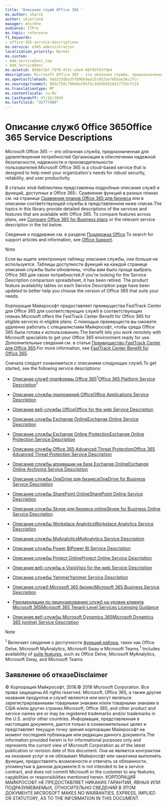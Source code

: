 ```yaml
---
title: 'Описание служб Office 365 '
ms.author: sharik
author: skjerland
manager: mnirkhe
audience: ITPro
ms.topic: reference
f1_keywords:
- office-365-service-descriptions
ms.service: o365-administration
localization_priority: Normal
ms.custom:
- Adm_ServiceDesc_top
- Adm_ServiceDesc
ms.assetid: 899bf3b7-f9f0-4f3c-a5e4-88f93f4373b4
description: Microsoft Office 365 — это облачная служба, предназначенная для удовлетворения потребностей Организации в обеспечении надежной безопасности, надежности и производительности пользователей.
ms.openlocfilehash: 9ab233dba35f89bb9aa15c0525e76b5ae36c2fcc
ms.sourcegitcommit: 96dc758c790ddaf05f5c2b836451b417729cf119
ms.translationtype: MT
ms.contentlocale: ru-RU
ms.lasthandoff: 07/18/2019
ms.locfileid: "35777480"
---
```

# <a name="office-365-service-descriptions"></a><span data-ttu-id="42c00-103">Описание служб Office 365</span><span class="sxs-lookup"><span data-stu-id="42c00-103">Office 365 Service Descriptions</span></span> 

<span data-ttu-id="42c00-104">Microsoft Office 365 — это облачная служба, предназначенная для удовлетворения потребностей Организации в обеспечении надежной безопасности, надежности и производительности пользователей.</span><span class="sxs-lookup"><span data-stu-id="42c00-104">Microsoft Office 365 is a cloud-based service that is designed to help meet your organization's needs for robust security, reliability, and user productivity.</span></span> 
  
<span data-ttu-id="42c00-p101">В статьях этой библиотеки представлены подробные описания служб и функций, доступных в Office 365:. Сравнение функций в разных планах см. на странице [Сравнение планов Office 365 для бизнеса](http://go.microsoft.com/fwlink/?LinkID=799177&amp;clcid=0x409) или в описании соответствующей службы в представленном ниже списке.</span><span class="sxs-lookup"><span data-stu-id="42c00-p101">The topics in this library provide detailed descriptions of the services and features that are available with Office 365. To compare features across plans, see [Compare Office 365 for Business plans](http://go.microsoft.com/fwlink/?LinkID=799177&amp;clcid=0x409) or the relevant service description in the list below.</span></span> 
  
<span data-ttu-id="42c00-107">Сведения о поддержке см. в разделе [Поддержка Office](https://support.office.com/).</span><span class="sxs-lookup"><span data-stu-id="42c00-107">To search for support articles and information, see [Office Support](https://support.office.com/).</span></span>
  
> [!NOTE]
> <span data-ttu-id="42c00-p102">Если вы ищете электронную таблицу описания службы, она больше не используется. Таблицы доступности функций на каждой странице описания службы были обновлены, чтобы вам было проще выбрать Office 365 для своих потребностей.</span><span class="sxs-lookup"><span data-stu-id="42c00-p102">If you're looking for the Service Description comparison spreadsheet, it has been retired. The product feature availability tables on each Service Description page have been updated to better help you choose the version of Office 365 that suits your needs.</span></span> 
  
<span data-ttu-id="42c00-110">Корпорация Майкрософт предоставляет преимущества FastTrack Center для Office 365 для соответствующих служб в соответствующих планах.</span><span class="sxs-lookup"><span data-stu-id="42c00-110">Microsoft offers the FastTrack Center Benefit for Office 365 for eligible services in eligible plans.</span></span> <span data-ttu-id="42c00-111">С помощью преимуществ вы сможете удаленно работать с специалистами Майкрософт, чтобы среда Office 365 была готова к использованию.</span><span class="sxs-lookup"><span data-stu-id="42c00-111">The benefit lets you work remotely with Microsoft specialists to get your Office 365 environment ready for use.</span></span> <span data-ttu-id="42c00-112">Дополнительные сведения см. в статье [Преимущество FastTrack Center для Office 365](https://docs.microsoft.com/fasttrack/O365-fasttrack-benefit-for-office-365).</span><span class="sxs-lookup"><span data-stu-id="42c00-112">For more information, see [FastTrack Center Benefit for Office 365](https://docs.microsoft.com/fasttrack/O365-fasttrack-benefit-for-office-365).</span></span>
  
<span data-ttu-id="42c00-113">Сначала следует ознакомиться с описанием следующих служб.</span><span class="sxs-lookup"><span data-stu-id="42c00-113">To get started, see the following service descriptions:</span></span>
  
- <span data-ttu-id="42c00-114">[Описание служб платформы Office 365](office-365-platform-service-description/office-365-platform-service-description.md)<sup>1</sup></span><span class="sxs-lookup"><span data-stu-id="42c00-114">[Office 365 Platform Service Description](office-365-platform-service-description/office-365-platform-service-description.md)<sup>1</sup></span></span>
    
- [<span data-ttu-id="42c00-115">Описание службы приложений Office</span><span class="sxs-lookup"><span data-stu-id="42c00-115">Office Applications Service Description</span></span>](office-applications-service-description/office-applications-service-description.md)
    
- [<span data-ttu-id="42c00-116">Описание веб-службы Office</span><span class="sxs-lookup"><span data-stu-id="42c00-116">Office for the web Service Description</span></span>](office-online-service-description/office-online-service-description.md)
    
- [<span data-ttu-id="42c00-117">Описание службы Exchange Online</span><span class="sxs-lookup"><span data-stu-id="42c00-117">Exchange Online Service Description</span></span>](exchange-online-service-description/exchange-online-service-description.md)
    
- [<span data-ttu-id="42c00-118">Описание службы Exchange Online Protection</span><span class="sxs-lookup"><span data-stu-id="42c00-118">Exchange Online Protection Service Description</span></span>](exchange-online-protection-service-description/exchange-online-protection-service-description.md)
    
- [<span data-ttu-id="42c00-119">Описание службы Office 365 Advanced Threat Protection</span><span class="sxs-lookup"><span data-stu-id="42c00-119">Office 365 Advanced Threat Protection Service Description</span></span>](office-365-advanced-threat-protection-service-description.md)
    
- [<span data-ttu-id="42c00-120">Описание службы архивации на базе Exchange Online</span><span class="sxs-lookup"><span data-stu-id="42c00-120">Exchange Online Archiving Service Description</span></span>](exchange-online-archiving-service-description/exchange-online-archiving-service-description.md)
    
- [<span data-ttu-id="42c00-121">Описание службы OneDrive для бизнеса</span><span class="sxs-lookup"><span data-stu-id="42c00-121">OneDrive for Business Service Description</span></span>](onedrive-for-business-service-description.md)
    
- [<span data-ttu-id="42c00-122">Описание службы SharePoint Online</span><span class="sxs-lookup"><span data-stu-id="42c00-122">SharePoint Online Service Description</span></span>](sharepoint-online-service-description/sharepoint-online-service-description.md)
    
- [<span data-ttu-id="42c00-123">Описание службы Skype для бизнеса online</span><span class="sxs-lookup"><span data-stu-id="42c00-123">Skype for Business Online Service Description</span></span>](skype-for-business-online-service-description/skype-for-business-online-service-description.md)
    
- [<span data-ttu-id="42c00-124">Описание службы Workplace Analytics</span><span class="sxs-lookup"><span data-stu-id="42c00-124">Workplace Analytics Service Description</span></span>](workplace-analytics-service-description.md)

- [<span data-ttu-id="42c00-125">Описание службы MyAnalytics</span><span class="sxs-lookup"><span data-stu-id="42c00-125">MyAnalytics Service Description</span></span>](mya-service-description.md)
    
- [<span data-ttu-id="42c00-126">Описание службы Power BI</span><span class="sxs-lookup"><span data-stu-id="42c00-126">Power BI Service Description</span></span>](power-bi-service-description.md)
    
- [<span data-ttu-id="42c00-127">Описание службы Project Online</span><span class="sxs-lookup"><span data-stu-id="42c00-127">Project Online Service Description</span></span>](project-online-service-description/project-online-service-description.md)
    
- [<span data-ttu-id="42c00-128">Описание веб-службы в Visio</span><span class="sxs-lookup"><span data-stu-id="42c00-128">Visio for the web Service Description</span></span>](visio-online-service-description/visio-online-service-description.md)
    
- [<span data-ttu-id="42c00-129">Описание службы Yammer</span><span class="sxs-lookup"><span data-stu-id="42c00-129">Yammer Service Description</span></span>](yammer-service-description/yammer-service-description.md)

- [<span data-ttu-id="42c00-130">Описание служб Microsoft 365 бизнес</span><span class="sxs-lookup"><span data-stu-id="42c00-130">Microsoft 365 Business Service Description</span></span>](microsoft-365-service-descriptions/microsoft-365-business-service-description.md)

- [<span data-ttu-id="42c00-131">Рекомендации по лицензированию служб на уровне клиента Microsoft 365</span><span class="sxs-lookup"><span data-stu-id="42c00-131">Microsoft 365 Tenant-Level Services Licensing Guidance</span></span>](microsoft-365-service-descriptions/microsoft-365-tenantlevel-services-licensing-guidance.md)
    
- [<span data-ttu-id="42c00-132">Описание веб-службы Microsoft Dynamics 365</span><span class="sxs-lookup"><span data-stu-id="42c00-132">Microsoft Dynamics 365 (online) Service Description</span></span>](microsoft-dynamics-365-online-service-description.md)
    
> [!NOTE]
> <span data-ttu-id="42c00-133"><sup>1</sup> Включает сведения о доступности [функций набора](https://technet.microsoft.com/EN-US/library/office-365-suite-features.aspx), таких как Office Delve, Microsoft MyAnalytics, Microsoft Sway и Microsoft Teams.</span><span class="sxs-lookup"><span data-stu-id="42c00-133"><sup>1</sup> Includes availability of [suite features](https://technet.microsoft.com/EN-US/library/office-365-suite-features.aspx), such as Office Delve, Microsoft MyAnalytics, Microsoft Sway, and Microsoft Teams.</span></span> 
  
## <a name="disclaimer"></a><span data-ttu-id="42c00-134">Заявление об отказе</span><span class="sxs-lookup"><span data-stu-id="42c00-134">Disclaimer</span></span>

<span data-ttu-id="42c00-135">© Корпорация Майкрософт, 2018.</span><span class="sxs-lookup"><span data-stu-id="42c00-135">© 2018 Microsoft Corporation.</span></span> <span data-ttu-id="42c00-136">Все права защищены.</span><span class="sxs-lookup"><span data-stu-id="42c00-136">All rights reserved.</span></span> <span data-ttu-id="42c00-137">Microsoft, Office 365, а также другие названия продуктов и служб являются или могут являться зарегистрированными товарными знаками и/или товарными знаками в США и/или других странах.</span><span class="sxs-lookup"><span data-stu-id="42c00-137">Microsoft, Office 365, and other product and service names are or may be registered trademarks and/or trademarks in the U.S. and/or other countries.</span></span> <span data-ttu-id="42c00-138">Информация, представленная в настоящем документе, дается только в ознакомительных целях и представляет текущую точку зрения корпорации Майкрософт на момент последней публикации или редакции данного документа.</span><span class="sxs-lookup"><span data-stu-id="42c00-138">The information provided herein is for informational purposes only and represents the current view of Microsoft Corporation as of the latest publication or revision date of this document.</span></span> <span data-ttu-id="42c00-139">Она не является контрактом на оказание услуг и не обязывает Майкрософт или заказчика выполнять функции, предоставлять возможности и отвечать за обязанности, упомянутые в данном документе.</span><span class="sxs-lookup"><span data-stu-id="42c00-139">It is not intended to be a service contract, and does not commit Microsoft or the customer to any features, capabilities or responsibilities mentioned herein.</span></span> <span data-ttu-id="42c00-140">КОРПОРАЦИЯ МАЙКРОСОФТ НЕ ПРЕДОСТАВЛЯЕТ НИКАКИХ ГАРАНТИЙ, ЯВНЫХ ИЛИ ПОДРАЗУМЕВАЕМЫХ, ОТНОСИТЕЛЬНО СВЕДЕНИЙ В ЭТОМ ДОКУМЕНТЕ.</span><span class="sxs-lookup"><span data-stu-id="42c00-140">MICROSOFT MAKES NO WARRANTIES, EXPRESS, IMPLIED OR STATUTORY, AS TO THE INFORMATION IN THIS DOCUMENT.</span></span> 
  
